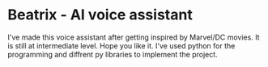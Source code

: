 # Beatrix - AI voice assistant
I've made this voice assistant after getting inspired by Marvel/DC movies. It is still at intermediate level. 
Hope you like it. I've used python for the programming and diffrent py libraries to implement the project. 

